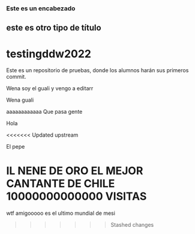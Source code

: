 ### Este es un encabezado

## este es otro tipo de título

# testingddw2022
Este es un repositorio de pruebas, donde los alumnos harán sus primeros commit.


Wena soy el guali y vengo a editarr

Wena guali


aaaaaaaaaaaa
Que pasa gente
<p>Hola<p>
<<<<<<< Updated upstream
<p> El pepe<p>

IL NENE DE ORO EL MEJOR CANTANTE DE CHILE 10000000000000 VISITAS
=======
wtf
amigooooo es el ultimo mundial de mesi
>>>>>>> Stashed changes
